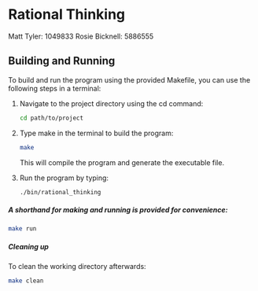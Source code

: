 # Rational Thinking

Matt Tyler: 1049833
Rosie Bicknell: 5886555

## Building and Running


To build and run the program using the provided Makefile, you can use the following steps in a terminal:

1. Navigate to the project directory using the cd command:

    ```bash
    cd path/to/project
    ```

2. Type make in the terminal to build the program:

    ```bash
    make
    ```

    This will compile the program and generate the executable file.

3. Run the program by typing:

    ```bash
    ./bin/rational_thinking
    ```

##### A shorthand for making and running is provided for convenience:

```bash
make run
```

##### Cleaning up 

To clean the working directory afterwards:

```bash
make clean
```




